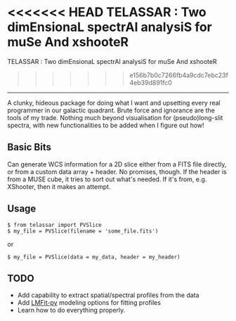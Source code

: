 <<<<<<< HEAD
TELASSAR : Two dimEnsionaL spectrAl analysiS for muSe And xshooteR
=======
TELASSAR : Two dimEnsionaL spectrAl analysiS for muSe And xshooteR
>>>>>>> e156b7b0c7266fb4a9cdc7ebc23f4eb39d891fc0
-----


A clunky, hideous package for doing what I want and upsetting every real programmer in our galactic quadrant. Brute force and ignorance are the tools of my trade. Nothing much beyond visualisation for (pseudo)long-slit spectra, with new functionalities to be added when I figure out how!

Basic Bits
-----
Can generate WCS information for a 2D slice either from a FITS file directly, or from a custom data array + header. No promises, though. If the header is from a MUSE cube, it tries to sort out what's needed. If it's from, e.g. XShooter, then it makes an attempt. 

Usage
-----
```
$ from telassar import PVSlice
$ my_file = PVSlice(filename = 'some_file.fits')
``` 
or
```
$ my_file = PVSlice(data = my_data, header = my_header)
```

TODO
-----
- Add capability to extract spatial/spectral profiles from the data
- Add [LMFit-py](https://lmfit.github.io/lmfit-py/) modeling options for fitting profiles
- Learn how to do everything properly.
